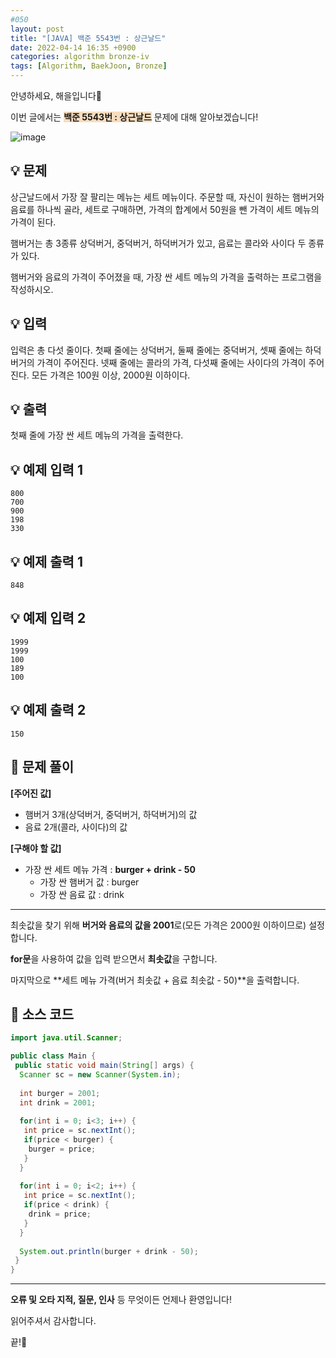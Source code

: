 ```yaml
---
#050
layout: post
title: "[JAVA] 백준 5543번 : 상근날드"
date: 2022-04-14 16:35 +0900
categories: algorithm bronze-iv
tags: [Algorithm, BaekJoon, Bronze]
---
```


안녕하세요, 해을입니다🦖

이번 글에서는 <span style="background-color:#f7ddbe">**백준 5543번 : 상근날드**</span> 문제에 대해 알아보겠습니다!

![image](https://user-images.githubusercontent.com/39720852/165541919-3d20a061-6613-49db-97cb-9c18240550d8.png)

## 💡 문제

상근날드에서 가장 잘 팔리는 메뉴는 세트 메뉴이다. 주문할 때, 자신이 원하는 햄버거와 음료를 하나씩 골라, 세트로 구매하면, 가격의 합계에서 50원을 뺀 가격이 세트 메뉴의 가격이 된다.

햄버거는 총 3종류 상덕버거, 중덕버거, 하덕버거가 있고, 음료는 콜라와 사이다 두 종류가 있다.

햄버거와 음료의 가격이 주어졌을 때, 가장 싼 세트 메뉴의 가격을 출력하는 프로그램을 작성하시오.

## 💡 입력

입력은 총 다섯 줄이다. 첫째 줄에는 상덕버거, 둘째 줄에는 중덕버거, 셋째 줄에는 하덕버거의 가격이 주어진다. 넷째 줄에는 콜라의 가격, 다섯째 줄에는 사이다의 가격이 주어진다. 모든 가격은 100원 이상, 2000원 이하이다.

## 💡 출력

첫째 줄에 가장 싼 세트 메뉴의 가격을 출력한다.

## 💡 예제 입력 1

```
800
700
900
198
330
```

## 💡 예제 출력 1

```
848
```

## 💡 예제 입력 2

```
1999
1999
100
189
100
```

## 💡 예제 출력 2

```
150
```

## 🚩 문제 풀이

**[주어진 값]**

* 햄버거 3개(상덕버거, 중덕버거, 하덕버거)의 값
* 음료 2개(콜라, 사이다)의 값

**[구해야 할 값]**

* 가장 싼 세트 메뉴 가격 : **burger + drink - 50**
  * 가장 싼 햄버거 값 : burger
  * 가장 싼 음료 값 : drink

---

최솟값을 찾기 위해 **버거와 음료의 값을 2001**로(모든 가격은 2000원 이하이므로) 설정합니다.

**for문**을 사용하여 값을 입력 받으면서 **최솟값**을 구합니다.

마지막으로 **세트 메뉴 가격(버거 최솟값 + 음료 최솟값 - 50)**을 출력합니다.

## 🚩 소스 코드

``` java
import java.util.Scanner;

public class Main {
 public static void main(String[] args) {  
  Scanner sc = new Scanner(System.in);
  
  int burger = 2001;
  int drink = 2001;
  
  for(int i = 0; i<3; i++) {
   int price = sc.nextInt();
   if(price < burger) {
    burger = price;
   }
  }
  
  for(int i = 0; i<2; i++) {
   int price = sc.nextInt();
   if(price < drink) {
    drink = price;
   }
  }
  
  System.out.println(burger + drink - 50);
 }
}
```

---

**오류 및 오타 지적, 질문, 인사** 등 무엇이든 언제나 환영입니다!

읽어주셔서 감사합니다.

끝!🦕
